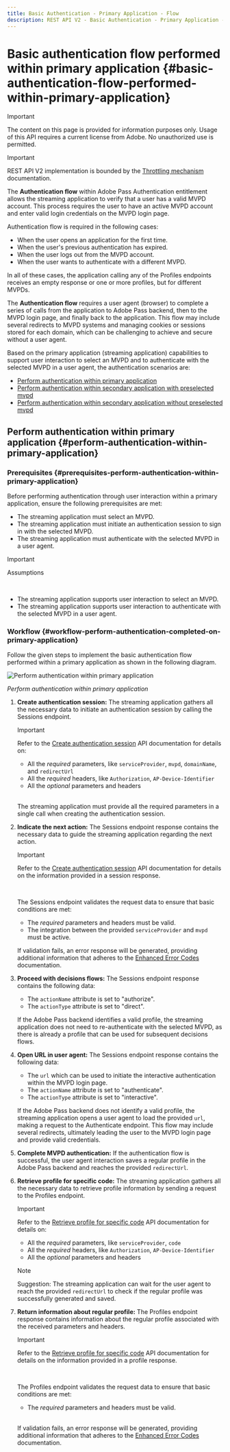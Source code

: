 ```yaml
---
title: Basic Authentication - Primary Application - Flow
description: REST API V2 - Basic Authentication - Primary Application - Flow
---
```


# Basic authentication flow performed within primary application {#basic-authentication-flow-performed-within-primary-application}

>[!IMPORTANT]
>
> The content on this page is provided for information purposes only. Usage of this API requires a current license from Adobe. No unauthorized use is permitted.

>[!IMPORTANT]
>
> REST API V2 implementation is bounded by the [Throttling mechanism](/help/authentication/throttling-mechanism.md) documentation.

The **Authentication flow** within Adobe Pass Authentication entitlement allows the streaming application to verify that a user has a valid MVPD account. This process requires the user to have an active MVPD account and enter valid login credentials on the MVPD login page.

Authentication flow is required in the following cases:

* When the user opens an application for the first time.
* When the user's previous authentication has expired.
* When the user logs out from the MVPD account.
* When the user wants to authenticate with a different MVPD.

In all of these cases, the application calling any of the Profiles endpoints receives an empty response or one or more profiles, but for different MVPDs.

The **Authentication flow** requires a user agent (browser) to complete a series of calls from the application to Adobe Pass backend, then to the MVPD login page, and finally back to the application. This flow may include several redirects to MVPD systems and managing cookies or sessions stored for each domain, which can be challenging to achieve and secure without a user agent.

Based on the primary application (streaming application) capabilities to support user interaction to select an MVPD and to authenticate with the selected MVPD in a user agent, the authentication scenarios are:

* [Perform authentication within primary application](./rest-api-v2-basic-authentication-primary-application-flow.md)
* [Perform authentication within secondary application with preselected mvpd](./rest-api-v2-basic-authentication-secondary-application-flow.md)
* [Perform authentication within secondary application without preselected mvpd](./rest-api-v2-basic-authentication-secondary-application-flow.md)

## Perform authentication within primary application {#perform-authentication-within-primary-application}

### Prerequisites {#prerequisites-perform-authentication-within-primary-application}

Before performing authentication through user interaction within a primary application, ensure the following prerequisites are met:

* The streaming application must select an MVPD.
* The streaming application must initiate an authentication session to sign in with the selected MVPD.
* The streaming application must authenticate with the selected MVPD in a user agent.

>[!IMPORTANT]
>
> Assumptions
>
> <br/>
> 
> * The streaming application supports user interaction to select an MVPD.
> * The streaming application supports user interaction to authenticate with the selected MVPD in a user agent.

### Workflow {#workflow-perform-authentication-completed-on-primary-application}

Follow the given steps to implement the basic authentication flow performed within a primary application as shown in the following diagram.

![Perform authentication within primary application](../../../assets/rest-api-v2/flows/basic-access-flows/rest-api-v2-perform-authentication-within-primary-application.png)

*Perform authentication within primary application*

1. **Create authentication session:** The streaming application gathers all the necessary data to initiate an authentication session by calling the Sessions endpoint.

   >[!IMPORTANT]
   >
   > Refer to the [Create authentication session](../../apis/sessions-apis/rest-api-v2-sessions-apis-create-authentication-session.md) API documentation for details on:
   > 
   > * All the _required_ parameters, like `serviceProvider`, `mvpd`, `domainName`, and `redirectUrl`
   > * All the _required_ headers, like `Authorization`, `AP-Device-Identifier`
   > * All the _optional_ parameters and headers
   > 
   > <br/>
   > 
   > The streaming application must provide all the required parameters in a single call when creating the authentication session.

1. **Indicate the next action:** The Sessions endpoint response contains the necessary data to guide the streaming application regarding the next action.

   >[!IMPORTANT]
   >
   > Refer to the [Create authentication session](../../apis/sessions-apis/rest-api-v2-sessions-apis-create-authentication-session.md) API documentation for details on the information provided in a session response.
   > 
   > <br/>
   > 
   > The Sessions endpoint validates the request data to ensure that basic conditions are met:
   >
   > * The _required_ parameters and headers must be valid.
   > * The integration between the provided `serviceProvider` and `mvpd` must be active.
   > 
   > If validation fails, an error response will be generated, providing additional information that adheres to the [Enhanced Error Codes](../../../enhanced-error-codes.md) documentation.

1. **Proceed with decisions flows:** The Sessions endpoint response contains the following data:
   * The `actionName` attribute is set to "authorize".
   * The `actionType` attribute is set to "direct".

   If the Adobe Pass backend identifies a valid profile, the streaming application does not need to re-authenticate with the selected MVPD, as there is already a profile that can be used for subsequent decisions flows.

1. **Open URL in user agent:** The Sessions endpoint response contains the following data:
   * The `url` which can be used to initiate the interactive authentication within the MVPD login page.
   * The `actionName` attribute is set to "authenticate".
   * The `actionType` attribute is set to "interactive".

   If the Adobe Pass backend does not identify a valid profile, the streaming application opens a user agent to load the provided `url`, making a request to the Authenticate endpoint. This flow may include several redirects, ultimately leading the user to the MVPD login page and provide valid credentials.

1. **Complete MVPD authentication:** If the authentication flow is successful, the user agent interaction saves a regular profile in the Adobe Pass backend and reaches the provided `redirectUrl`.

1. **Retrieve profile for specific code:** The streaming application gathers all the necessary data to retrieve profile information by sending a request to the Profiles endpoint.

   >[!IMPORTANT]
   >
   > Refer to the [Retrieve profile for specific code](../../apis/profiles-apis/rest-api-v2-profiles-apis-retrieve-profile-for-specific-code.md) API documentation for details on:
   >
   > * All the _required_ parameters, like `serviceProvider`, `code`
   > * All the _required_ headers, like `Authorization`, `AP-Device-Identifier`
   > * All the _optional_ parameters and headers

   >[!NOTE]
   >
   > Suggestion: The streaming application can wait for the user agent to reach the provided `redirectUrl` to check if the regular profile was successfully generated and saved.

1. **Return information about regular profile:** The Profiles endpoint response contains information about the regular profile associated with the received parameters and headers.

   >[!IMPORTANT]
   >
   > Refer to the [Retrieve profile for specific code](../../apis/profiles-apis/rest-api-v2-profiles-apis-retrieve-profile-for-specific-code.md) API documentation for details on the information provided in a profile response.
   > 
   > <br/>
   > 
   > The Profiles endpoint validates the request data to ensure that basic conditions are met:
   >
   > * The _required_ parameters and headers must be valid.
   >
   > <br/>
   > 
   > If validation fails, an error response will be generated, providing additional information that adheres to the [Enhanced Error Codes](../../../enhanced-error-codes.md) documentation.
